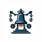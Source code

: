<h3 align="center">
  <img
    src="https://raw.githubusercontent.com/agential-ai/.github/main/profile/rounded_bell.png"
    height="110"
  />
</h3>
